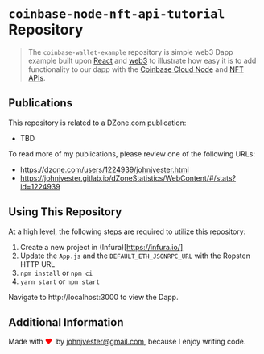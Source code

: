 # `coinbase-node-nft-api-tutorial` Repository

> The `coinbase-wallet-example` repository is simple web3 Dapp example built upon [React](https://reactjs.org/) and
> [web3](https://web3js.readthedocs.io/en/v1.3.0/) to illustrate how easy it is to add functionality to our dapp with the [Coinbase Cloud Node](https://www.coinbase.com/cloud/products/node) and [NFT APIs](https://www.coinbase.com/cloud/products/nft-api).

## Publications

This repository is related to a DZone.com publication:

* TBD

To read more of my publications, please review one of the following URLs:

* https://dzone.com/users/1224939/johnjvester.html
* https://johnjvester.gitlab.io/dZoneStatistics/WebContent/#/stats?id=1224939


## Using This Repository

At a high level, the following steps are required to utilize this repository:

1. Create a new project in (Infura)[https://infura.io/]
2. Update the `App.js` and the `DEFAULT_ETH_JSONRPC_URL` with the Ropsten HTTP URL
3. `npm install` or `npm ci`
4. `yarn start` or `npm start`

Navigate to http://localhost:3000 to view the Dapp.

## Additional Information

Made with <span style="color:red;">♥</span> &nbsp;by johnjvester@gmail.com, because I enjoy writing code.

